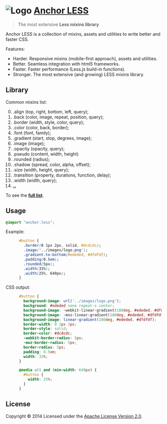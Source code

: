 # ![Logo](http://invader365.github.io/anchorLESS/images/logo-main-small.png) [Anchor LESS](http://invader365.github.io/anchorLESS)

> The most extensive **Less mixins library**

Anchor LESS is a collection of mixins, assets and utilities to write better and faster CSS.

Features:

- Harder. Responsive mixins (mobile-first approach), assets and utilities.
- Better. Seamless integration with html5 frameworks.
- Faster. Faster performance (Less.js build-in functions).
- Stronger. The most extensive (and growing) LESS mixins library.

## Library

Common mixins list:

00. .align (top, right, bottom, left, query);
00. .back (color, image, repeat, position, query);
00. .border (width, style, color, query);
00. .color (color, back, border);
00. .font (font, family);
00. .gradient (start, stop, degrees, image);
00. .image (image);
00. .opacity (opacity, query);
00. .pseudo (content, width, height)
00. .rounded (radius);
00. .shadow (spread, color, alpha, offset);
00. .size (width, height, query);
00. .transition (property, durations, function, delay);
00. .width (width, query);
00. **[..](partials/README.md)**

To see the **[full list](partials/README.md)**.

## Usage
```css
@import "anchor.less";
```
Example:
```css
      #button {
        .border(0 1px 2px, solid, #dcdcdc);
        .image('../images/logo.png');
        .gradient.to-bottom(#ededed, #dfdfdf);
        .padding(0.5em);
        .rounded(5px);
        .width(33%);
        .width(25%, 640px);
      }
```
CSS output:
```css
      #button {
        background-image: url('../images/logo.png');
        background: #ededed none repeat-x center;
        background-image: -webkit-linear-gradient(180deg, #ededed, #dfdfdf);
        background-image: -moz-linear-gradient(180deg, #ededed, #dfdfdf);
        background-image: linear-gradient(180deg, #ededed, #dfdfdf);
        border-width: 0 1px 2px;
        border-style: solid;
        border-color: #dcdcdc;
        -webkit-border-radius: 5px;
        -moz-border-radius: 5px;
        border-radius: 5px;
        padding: 0.5em;
        width: 33%;
      }

      @media all and (min-width: 640px) {
        #button {
          width: 25%;
        }
      }
```
## License

Copyright © 2014 Licensed under the [Apache License Version 2.0](LICENSE).
